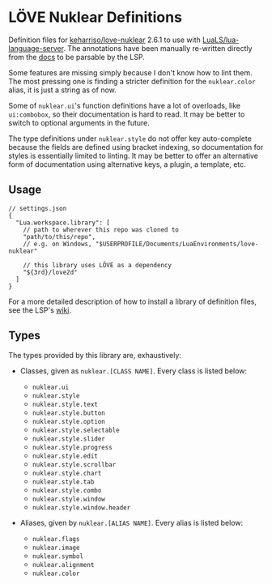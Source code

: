 # LÖVE Nuklear Definitions

Definition files for [keharriso/love-nuklear](https://github.com/keharriso/love-nuklear) 2.6.1 to use with [LuaLS/lua-language-server](https://github.com/LuaLS/lua-language-server). The annotations have been manually re-written directly from the [docs](https://github.com/keharriso/love-nuklear/wiki/Documentation) to be parsable by the LSP.

Some features are missing simply because I don't know how to lint them. The most pressing one is finding a stricter definition for the `nuklear.color` alias, it is just a string as of now.

Some of `nuklear.ui`'s function definitions have a lot of overloads, like `ui:combobox`, so their documentation is hard to read. It may be better to switch to optional arguments in the future.

The type definitions under `nuklear.style` do not offer key auto-complete because the fields are defined using bracket indexing, so documentation for styles is essentially limited to linting. It may be better to offer an alternative form of documentation using alternative keys, a plugin, a template, etc.

## Usage

```jsonc
// settings.json
{
  "Lua.workspace.library": [
    // path to wherever this repo was cloned to
    "path/to/this/repo",
    // e.g. on Windows, "$USERPROFILE/Documents/LuaEnvironments/love-nuklear"

    // this library uses LÖVE as a dependency
    "${3rd}/love2d"
  ]
}
```

For a more detailed description of how to install a library of definition files, see the LSP's [wiki](https://github.com/sumneko/lua-language-server/wiki/Libraries).

## Types

The types provided by this library are, exhaustively:

* Classes, given as `nuklear.[CLASS NAME]`. Every class is listed below:

  * `nuklear.ui`
  * `nuklear.style`
  * `nuklear.style.text`
  * `nuklear.style.button`
  * `nuklear.style.option`
  * `nuklear.style.selectable`
  * `nuklear.style.slider`
  * `nuklear.style.progress`
  * `nuklear.style.edit`
  * `nuklear.style.scrollbar`
  * `nuklear.style.chart`
  * `nuklear.style.tab`
  * `nuklear.style.combo`
  * `nuklear.style.window`
  * `nuklear.style.window.header`

* Aliases, given by `nuklear.[ALIAS NAME]`. Every alias is listed below:

  * `nuklear.flags`
  * `nuklear.image`
  * `nuklear.symbol`
  * `nuklear.alignment`
  * `nuklear.color`

